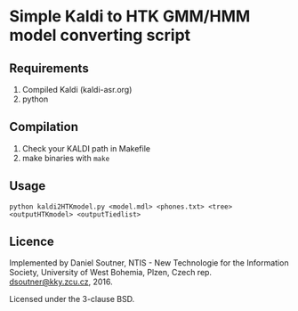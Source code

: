 # Simple Kaldi to HTK GMM/HMM model converting script

## Requirements

1. Compiled Kaldi (kaldi-asr.org)
2. python

## Compilation

1. Check your KALDI path in Makefile
2. make binaries with ```make```

## Usage

```
python kaldi2HTKmodel.py <model.mdl> <phones.txt> <tree> <outputHTKmodel> <outputTiedlist>
```

## Licence

Implemented by Daniel Soutner, NTIS - New Technologie for the Information Society,
University of West Bohemia, Plzen, Czech rep. dsoutner@kky.zcu.cz, 2016.

Licensed under the 3-clause BSD.

